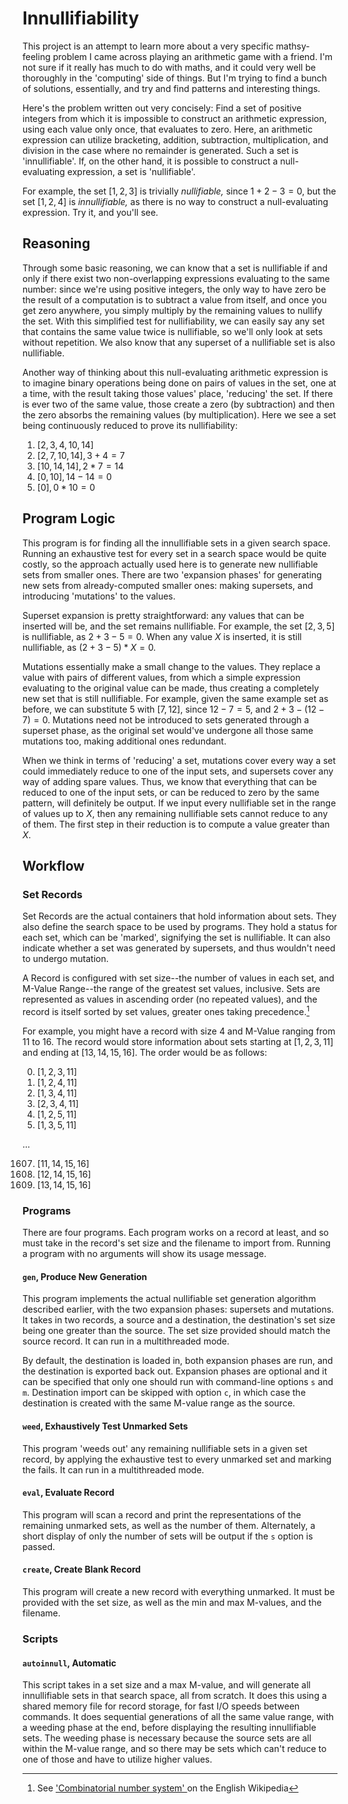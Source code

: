 # Innullifiability
This project is an attempt to learn more about a very specific mathsy-
feeling problem I came across playing an arithmetic game with a friend.
I'm not sure if it really has much to do with maths, and it could very
well be thoroughly in the 'computing' side of things. But I'm trying to
find a bunch of solutions, essentially, and try and find patterns and
interesting things.

Here's the problem written out very concisely: Find a set of positive
integers from which it is impossible to construct an arithmetic
expression, using each value only once, that evaluates to zero. Here, an
arithmetic expression can utilize bracketing, addition, subtraction,
multiplication, and division in the case where no remainder is
generated. Such a set is 'innullifiable'. If, on the other hand, it is
possible to construct a null-evaluating expression, a set is
'nullifiable'.

For example, the set $`[1, 2, 3]`$ is trivially *nullifiable,* since
$`1 + 2 - 3 = 0`$, but the set $`[1, 2, 4]`$ is *innullifiable,* as
there is no way to construct a null-evaluating expression. Try it, and
you'll see.

## Reasoning
Through some basic reasoning, we can know that a set is nullifiable if
and only if there exist two non-overlapping expressions evaluating to
the same number: since we're using positive integers, the only way to
have zero be the result of a computation is to subtract a value from
itself, and once you get zero anywhere, you simply multiply by the
remaining values to nullify the set. With this simplified test for
nullifiability, we can easily say any set that contains the same value
twice is nullifiable, so we'll only look at sets without repetition. We
also know that any superset of a nullifiable set is also nullifiable.

Another way of thinking about this null-evaluating arithmetic expression
is to imagine binary operations being done on pairs of values in the
set, one at a time, with the result taking those values' place,
'reducing' the set. If there is ever two of the same value, those create
a zero (by subtraction) and then the zero absorbs the remaining values
(by multiplication). Here we see a set being continuously reduced to
prove its nullifiability:

1. $`[2, 3, 4, 10, 14]`$
2. $`[2, 7, 10, 14], 3 + 4 = 7`$
3. $`[10, 14, 14], 2 * 7 = 14`$
4. $`[0, 10], 14 - 14 = 0`$
5. $`[0], 0 * 10 = 0`$

## Program Logic
This program is for finding all the innullifiable sets in a given search
space. Running an exhaustive test for every set in a search space would
be quite costly, so the approach actually used here is to generate new
nullifiable sets from smaller ones. There are two 'expansion phases' for
generating new sets from already-computed smaller ones: making
supersets, and introducing 'mutations' to the values.

Superset expansion is pretty straightforward: any values that can be
inserted will be, and the set remains nullifiable. For example, the set
$`[2, 3, 5]`$ is nullifiable, as $`2 + 3 - 5 = 0`$. When any value $`X`$
is inserted, it is still nullifiable, as $`(2 + 3 - 5) * X = 0`$.

Mutations essentially make a small change to the values. They replace a
value with pairs of different values, from which a simple expression
evaluating to the original value can be made, thus creating a completely
new set that is still nullifiable. For example, given the same example
set as before, we can substitute $`5`$ with $`[7, 12]`$, since
$`12 - 7 = 5`$, and $`2 + 3 - (12 - 7) = 0`$. Mutations need not be
introduced to sets generated through a superset phase, as the original
set would've undergone all those same mutations too, making additional
ones redundant.

When we think in terms of 'reducing' a set, mutations cover every way a
set could immediately reduce to one of the input sets, and supersets
cover any way of adding spare values. Thus, we know that everything that
can be reduced to one of the input sets, or can be reduced to zero by
the same pattern, will definitely be output. If we input every
nullifiable set in the range of values up to $`X`$, then any remaining
nullifiable sets cannot reduce to any of them. The first step in their
reduction is to compute a value greater than $`X`$.

## Workflow

### Set Records
Set Records are the actual containers that hold information about sets.
They also define the search space to be used by programs. They hold a
status for each set, which can be 'marked', signifying the set is
nullifiable. It can also indicate whether a set was generated by
supersets, and thus wouldn't need to undergo mutation.

A Record is configured with set size--the number of values in each set,
and M-Value Range--the range of the greatest set values, inclusive. Sets
are represented as values in ascending order (no repeated values), and
the record is itself sorted by set values, greater ones taking
precedence.[^1]

For example, you might have a record with size 4 and M-Value ranging
from 11 to 16. The record would store information about sets starting at
$`[1, 2, 3, 11]`$ and ending at $`[13, 14, 15, 16]`$. The order would be
as follows:

0. $`[1, 2, 3, 11]`$
1. $`[1, 2, 4, 11]`$
2. $`[1, 3, 4, 11]`$
3. $`[2, 3, 4, 11]`$
4. $`[1, 2, 5, 11]`$
5. $`[1, 3, 5, 11]`$

...

1607. $`[11, 14, 15, 16]`$
1608. $`[12, 14, 15, 16]`$
1609. $`[13, 14, 15, 16]`$

[^1]: See ['Combinatorial number system'
](https://en.wikipedia.org/wiki/Combinatorial_number_system) on the
English Wikipedia

### Programs
There are four programs. Each program works on a record at least, and so
must take in the record's set size and the filename to import from.
Running a program with no arguments will show its usage message.

#### `gen`, Produce New Generation
This program implements the actual nullifiable set generation algorithm
described earlier, with the two expansion phases: supersets and
mutations. It takes in two records, a source and a destination, the
destination's set size being one greater than the source. The set size
provided should match the source record. It can run in a multithreaded
mode.

By default, the destination is loaded in, both expansion phases are run,
and the destination is exported back out. Expansion phases are optional
and it can be specified that only one should run with command-line
options `s` and `m`. Destination import can be skipped with option `c`,
in which case the destination is created with the same M-value range as
the source.

#### `weed`, Exhaustively Test Unmarked Sets
This program 'weeds out' any remaining nullifiable sets in a given set
record, by applying the exhaustive test to every unmarked set and
marking the fails. It can run in a multithreaded mode.

#### `eval`, Evaluate Record
This program will scan a record and print the representations of the
remaining unmarked sets, as well as the number of them. Alternately, a
short display of only the number of sets will be output if the `s`
option is passed.

#### `create`, Create Blank Record
This program will create a new record with everything unmarked. It must
be provided with the set size, as well as the min and max M-values, and
the filename.

### Scripts

#### `autoinnull`, Automatic
This script takes in a set size and a max M-value, and will generate all
innullifiable sets in that search space, all from scratch. It does this
using a shared memory file for record storage, for fast I/O speeds
between commands. It does sequential generations of all the same value
range, with a weeding phase at the end, before displaying the resulting
innullifiable sets. The weeding phase is necessary because the source
sets are all within the M-value range, and so there may be sets which
can't reduce to one of those and have to utilize higher values.
